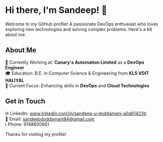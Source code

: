 # Hi there, I'm Sandeep! 👋

Welcome to my GitHub profile! A passionate DevOps enthusiast who loves exploring new technologies and solving complex problems. Here's a bit about me:

## About Me

💼 Currently Working at: **Canary's Automation Limited** as a **DevOps Engineer** \
🎓 Education: B.E. in Computer Science & Engineering from **KLS VDIT HALIYAL** \
🌱 Current Focus: Enhancing skills in **DevOps** and **Cloud Technologies** 





## Get in Touch

🌐 LinkedIn: www.linkedin.com/in/sandeep-u-doddamani-a0a61423b \
📧 Email: sandeepdoddamani84@gmail.com \
📞 Phone: 9148600661

Thanks for visiting my profile!

<!---
Sandeepdoddamani123/Sandeepdoddamani123 is a ✨ special ✨ repository because its `README.md` (this file) appears on your GitHub profile.
You can click the Preview link to take a look at your changes.
--->
